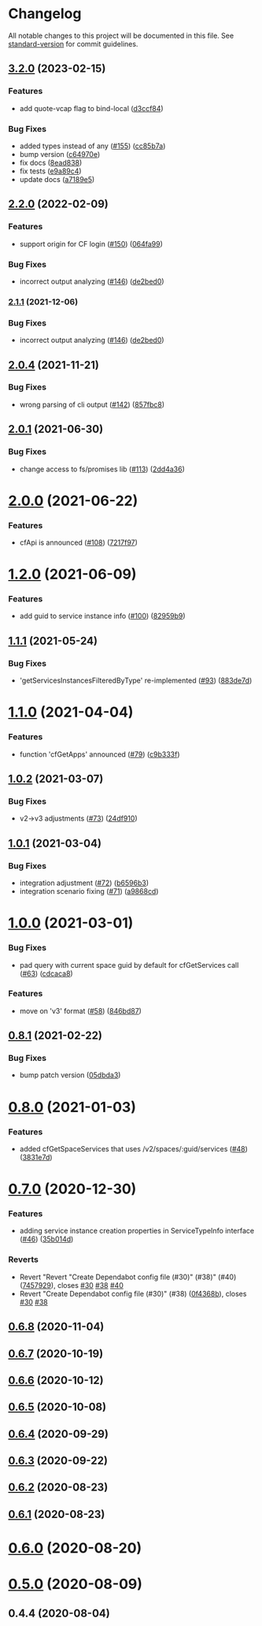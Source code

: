 # Changelog

All notable changes to this project will be documented in this file. See [standard-version](https://github.com/conventional-changelog/standard-version) for commit guidelines.

## [3.2.0](https://github.com/sap/cloud-foundry-tools-api/compare/v3.0.1...v3.2.0) (2023-02-15)


### Features

* add quote-vcap flag to bind-local ([d3ccf84](https://github.com/sap/cloud-foundry-tools-api/commit/d3ccf8407329d682fd5628db272cd5cae1a32b41))


### Bug Fixes

* added types instead of any ([#155](https://github.com/sap/cloud-foundry-tools-api/issues/155)) ([cc85b7a](https://github.com/sap/cloud-foundry-tools-api/commit/cc85b7ae7bf81cb9f26792b48d27aac5e9bb2645))
* bump version ([c64970e](https://github.com/sap/cloud-foundry-tools-api/commit/c64970e4bb4083c7c22578bb0959e80719b9a973))
* fix docs ([8ead838](https://github.com/sap/cloud-foundry-tools-api/commit/8ead8380719ab932d4f73bff1df9ea04d117551a))
* fix tests ([e9a89c4](https://github.com/sap/cloud-foundry-tools-api/commit/e9a89c4cbb49caff501219baff8ceabab127c82e))
* update docs ([a7189e5](https://github.com/sap/cloud-foundry-tools-api/commit/a7189e5979cc82ed79231b2f40ac187cb6721784))

## [2.2.0](https://github.com/sap/cloud-foundry-tools-api/compare/v2.0.4...v2.2.0) (2022-02-09)

### Features

- support origin for CF login ([#150](https://github.com/sap/cloud-foundry-tools-api/issues/150)) ([064fa99](https://github.com/sap/cloud-foundry-tools-api/commit/064fa9903e403e1e66fd614afb1a57e6f22ba36c))

### Bug Fixes

- incorrect output analyzing ([#146](https://github.com/sap/cloud-foundry-tools-api/issues/146)) ([de2bed0](https://github.com/sap/cloud-foundry-tools-api/commit/de2bed0777c114389c03f83dfe7a277e47116532))

### [2.1.1](https://github.com/sap/cloud-foundry-tools-api/compare/v2.0.4...v2.1.1) (2021-12-06)

### Bug Fixes

- incorrect output analyzing ([#146](https://github.com/sap/cloud-foundry-tools-api/issues/146)) ([de2bed0](https://github.com/sap/cloud-foundry-tools-api/commit/de2bed0777c114389c03f83dfe7a277e47116532))

## [2.0.4](https://github.com/sap/cloud-foundry-tools-api/compare/v2.0.1...v2.0.4) (2021-11-21)

### Bug Fixes

- wrong parsing of cli output ([#142](https://github.com/sap/cloud-foundry-tools-api/issues/142)) ([857fbc8](https://github.com/sap/cloud-foundry-tools-api/commit/857fbc86bc21a49aa993065648cdfd407a5dd2ce))

## [2.0.1](https://github.com/sap/cloud-foundry-tools-api/compare/v2.0.0...v2.0.1) (2021-06-30)

### Bug Fixes

- change access to fs/promises lib ([#113](https://github.com/sap/cloud-foundry-tools-api/issues/113)) ([2dd4a36](https://github.com/sap/cloud-foundry-tools-api/commit/2dd4a361c7414738abef74f274898d9fcddeef0a))

# [2.0.0](https://github.com/sap/cloud-foundry-tools-api/compare/v1.2.0...v2.0.0) (2021-06-22)

### Features

- cfApi is announced ([#108](https://github.com/sap/cloud-foundry-tools-api/issues/108)) ([7217f97](https://github.com/sap/cloud-foundry-tools-api/commit/7217f97710436d6ddffcfba0de6890e47c982295))

# [1.2.0](https://github.com/sap/cloud-foundry-tools-api/compare/v1.1.1...v1.2.0) (2021-06-09)

### Features

- add guid to service instance info ([#100](https://github.com/sap/cloud-foundry-tools-api/issues/100)) ([82959b9](https://github.com/sap/cloud-foundry-tools-api/commit/82959b9d83b2bdba4fef1e80d796668ff32ec4a5))

## [1.1.1](https://github.com/sap/cloud-foundry-tools-api/compare/v1.1.0...v1.1.1) (2021-05-24)

### Bug Fixes

- 'getServicesInstancesFilteredByType' re-implemented ([#93](https://github.com/sap/cloud-foundry-tools-api/issues/93)) ([883de7d](https://github.com/sap/cloud-foundry-tools-api/commit/883de7da0c233fabc366c86b62c72a2720139295))

# [1.1.0](https://github.com/sap/cloud-foundry-tools-api/compare/v1.0.2...v1.1.0) (2021-04-04)

### Features

- function 'cfGetApps' announced ([#79](https://github.com/sap/cloud-foundry-tools-api/issues/79)) ([c9b333f](https://github.com/sap/cloud-foundry-tools-api/commit/c9b333f00324d8b0f17e7e516cf6179e1145311c))

## [1.0.2](https://github.com/sap/cloud-foundry-tools-api/compare/v1.0.1...v1.0.2) (2021-03-07)

### Bug Fixes

- v2->v3 adjustments ([#73](https://github.com/sap/cloud-foundry-tools-api/issues/73)) ([24df910](https://github.com/sap/cloud-foundry-tools-api/commit/24df910e800dcf58a245713c731cdc8e741bc747))

## [1.0.1](https://github.com/sap/cloud-foundry-tools-api/compare/v1.0.0...v1.0.1) (2021-03-04)

### Bug Fixes

- integration adjustment ([#72](https://github.com/sap/cloud-foundry-tools-api/issues/72)) ([b6596b3](https://github.com/sap/cloud-foundry-tools-api/commit/b6596b340d50221feca2dad54ae112817ea6cd44))
- integration scenario fixing ([#71](https://github.com/sap/cloud-foundry-tools-api/issues/71)) ([a9868cd](https://github.com/sap/cloud-foundry-tools-api/commit/a9868cdefc10cc60de255f9dfe5e38eadcba8d2a))

# [1.0.0](https://github.com/sap/cloud-foundry-tools-api/compare/v0.8.1...v1.0.0) (2021-03-01)

### Bug Fixes

- pad query with current space guid by default for cfGetServices call ([#63](https://github.com/sap/cloud-foundry-tools-api/issues/63)) ([cdcaca8](https://github.com/sap/cloud-foundry-tools-api/commit/cdcaca869e73dc0d44d63f40790901f6fa896c34))

### Features

- move on 'v3' format ([#58](https://github.com/sap/cloud-foundry-tools-api/issues/58)) ([846bd87](https://github.com/sap/cloud-foundry-tools-api/commit/846bd87de88190aca88a15e8e2642727292cbdf6))

## [0.8.1](https://github.com/sap/cloud-foundry-tools-api/compare/v0.8.0...v0.8.1) (2021-02-22)

### Bug Fixes

- bump patch version ([05dbda3](https://github.com/sap/cloud-foundry-tools-api/commit/05dbda39f2badd8c5d42f936d97337b7fe883574))

# [0.8.0](https://github.com/sap/cloud-foundry-tools-api/compare/v0.7.0...v0.8.0) (2021-01-03)

### Features

- added cfGetSpaceServices that uses /v2/spaces/:guid/services ([#48](https://github.com/sap/cloud-foundry-tools-api/issues/48)) ([3831e7d](https://github.com/sap/cloud-foundry-tools-api/commit/3831e7d530e151f3b9970fb59acff4f9ed9329bf))

# [0.7.0](https://github.com/sap/cloud-foundry-tools-api/compare/0.7.0...v0.7.0) (2020-12-30)

### Features

- adding service instance creation properties in ServiceTypeInfo interface ([#46](https://github.com/sap/cloud-foundry-tools-api/issues/46)) ([35b014d](https://github.com/sap/cloud-foundry-tools-api/commit/35b014da6225e2fcf350e2c7d1640d0b20ed6e7b))

### Reverts

- Revert "Revert "Create Dependabot config file (#30)" (#38)" (#40) ([7457929](https://github.com/sap/cloud-foundry-tools-api/commit/74579294be23b04bca4b75c725d42fd6a16b8636)), closes [#30](https://github.com/sap/cloud-foundry-tools-api/issues/30) [#38](https://github.com/sap/cloud-foundry-tools-api/issues/38) [#40](https://github.com/sap/cloud-foundry-tools-api/issues/40)
- Revert "Create Dependabot config file (#30)" (#38) ([0f4368b](https://github.com/sap/cloud-foundry-tools-api/commit/0f4368b93d254788c7670846031d27684e23e9ae)), closes [#30](https://github.com/sap/cloud-foundry-tools-api/issues/30) [#38](https://github.com/sap/cloud-foundry-tools-api/issues/38)

## [0.6.8](https://github.com/sap/cloud-foundry-tools-api/compare/v0.6.7...v0.6.8) (2020-11-04)

## [0.6.7](https://github.com/sap/cloud-foundry-tools-api/compare/v0.6.6...v0.6.7) (2020-10-19)

## [0.6.6](https://github.com/sap/cloud-foundry-tools-api/compare/v0.6.5...v0.6.6) (2020-10-12)

## [0.6.5](https://github.com/sap/cloud-foundry-tools-api/compare/v0.6.4...v0.6.5) (2020-10-08)

## [0.6.4](https://github.com/sap/cloud-foundry-tools-api/compare/v0.6.3...v0.6.4) (2020-09-29)

## [0.6.3](https://github.com/sap/cloud-foundry-tools-api/compare/v0.6.2...v0.6.3) (2020-09-22)

## [0.6.2](https://github.com/sap/cloud-foundry-tools-api/compare/v0.6.1...v0.6.2) (2020-08-23)

## [0.6.1](https://github.com/sap/cloud-foundry-tools-api/compare/v0.6.0...v0.6.1) (2020-08-23)

# [0.6.0](https://github.com/sap/cloud-foundry-tools-api/compare/v0.5.0...v0.6.0) (2020-08-20)

# [0.5.0](https://github.com/sap/cloud-foundry-tools-api/compare/v0.4.4...v0.5.0) (2020-08-09)

## 0.4.4 (2020-08-04)
